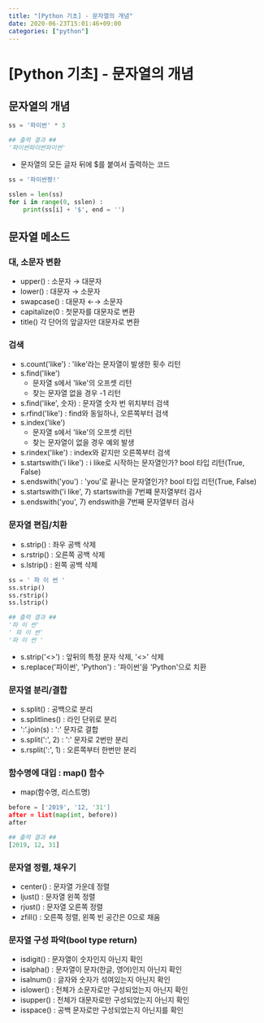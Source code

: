 ```yaml
---
title: "[Python 기초] - 문자열의 개념"
date: 2020-06-23T15:01:46+09:00
categories: ["python"]
---
```

# [Python 기초] - 문자열의 개념

## 문자열의 개념

```python
ss = '파이썬' * 3

## 출력 결과 ##
'파이썬파이썬파이썬'
```

- 문자열의 모든 글자 뒤에 $를 붙여서 출력하는 코드

```python
ss = '파이썬짱!'

sslen = len(ss)
for i in range(0, sslen) :
	print(ss[i] + '$', end = '')
```

## 문자열 메소드

### 대, 소문자 변환

- upper() : 소문자 → 대문자
- lower() : 대문자 → 소문자
- swapcase() : 대문자 ←→ 소문자
- capitalize(0 : 첫문자를 대문자로 변환
- title() 각 단어의 앞글자만 대문자로 변환

### 검색

- s.count('like') : 'like'라는 문자열이 발생한 횟수 리턴
- s.find('like')
    - 문자열 s에서 'like'의 오프셋 리턴
    - 찾는 문자열 없을 경우 -1 리턴
- s.find('like', 숫자) : 문자열 숫자 번 위치부터 검색
- s.rfind('like') : find와 동일하나, 오른쪽부터 검색
- s.index('like')
    - 문자열 s에서 'like'의 오프셋 리턴
    - 찾는 문자열이 없을 경우 예외 발생
- s.rindex('like') : index와 같지만 오른쪽부터 검색
- s.startswith('i like') : i like로 시작하는 문자열인가? bool 타입 리턴(True, False)
- s.endswith('you') : 'you'로 끝나는 문자열인가? bool 타입 리턴(True, False)
- s.startswith('i like', 7) startswith을 7번쨰 문자열부터 검사
- s.endswith('you', 7) endswith을 7번째 문자열부터 검사

### 문자열 편집/치환

- s.strip() : 좌우 공백 삭제
- s.rstrip() : 오른쪽 공백 삭제
- s.lstrip() : 왼쪽 공백 삭제

```python
ss = ' 파 이 썬 '
ss.strip()
ss.rstrip()
ss.lstrip()

## 출력 결과 ##
'파 이 썬'
' 파 이 썬'
'파 이 썬 '
```

- s.strip('<>') : 앞뒤의 특정 문자 삭제, '<>' 삭제
- s.replace('파이썬', 'Python') :  '파이썬'을 'Python'으로 치환

### 문자열 분리/결합

- s.split() : 공백으로 분리
- s.splitlines() : 라인 단위로 분리
- ':'.join(s) : ':' 문자로 결합
- s.split(':', 2) : ':' 문자로 2번만 분리
- s.rsplit(':', 1) : 오른쪽부터 한번만 분리

### 함수명에 대입 : map() 함수

- map(함수명, 리스트명)

```python
before = ['2019', '12, '31']
after = list(map(int, before))
after

## 출력 결과 ##
[2019, 12, 31]
```

### 문자열 정렬, 채우기

- center() : 문자열 가운데 정렬
- ljust() : 문자열 왼쪽 정렬
- rjust() : 문자열 오른쪽 정렬
- zfill() : 오른쪽 정렬, 왼쪽 빈 공간은 0으로 채움

### 문자열 구성 파악(bool type return)

- isdigit() : 문자열이 숫자인지 아닌지 확인
- isalpha() : 문자열이 문자(한글, 영어)인지 아닌지 확인
- isalnum() : 글자와 숫자가 섞여있는지 아닌지 확인
- islower() : 전체가 소문자로만 구성되었는지 아닌지 확인
- isupper() : 전체가 대문자로만 구성되었는지 아닌지 확인
- isspace() : 공백 문자로만 구성되었는지 아닌지를 확인
